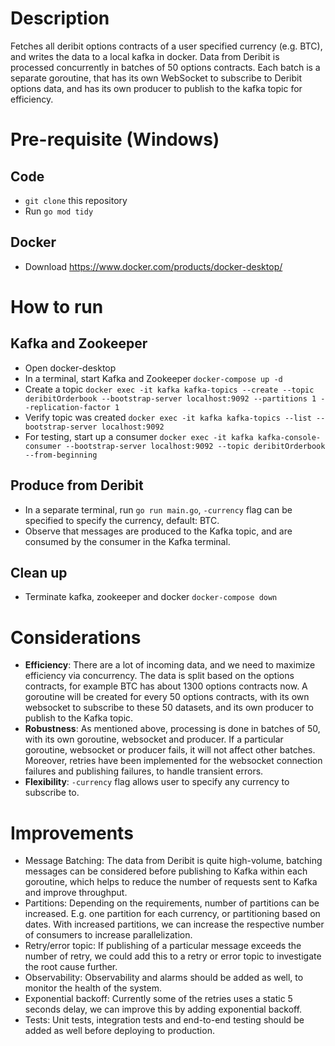 # Description
Fetches all deribit options contracts of a user specified currency (e.g. BTC), and writes the data to a local kafka in docker. Data from Deribit is processed concurrently in batches of 50 options contracts. Each batch is a separate goroutine, that has its own WebSocket to subscribe to Deribit options data, and has its own producer to publish to the kafka topic for efficiency.


# Pre-requisite (Windows)

## Code
- `git clone` this repository
- Run `go mod tidy`

## Docker
- Download https://www.docker.com/products/docker-desktop/


# How to run

## Kafka and Zookeeper
- Open docker-desktop
- In a terminal, start Kafka and Zookeeper `docker-compose up -d`
- Create a topic `docker exec -it kafka kafka-topics --create --topic deribitOrderbook --bootstrap-server localhost:9092 --partitions 1 --replication-factor 1`
- Verify topic was created `docker exec -it kafka kafka-topics --list --bootstrap-server localhost:9092`
- For testing, start up a consumer `docker exec -it kafka kafka-console-consumer --bootstrap-server localhost:9092 --topic deribitOrderbook --from-beginning`

## Produce from Deribit
- In a separate terminal, run `go run main.go`, `-currency` flag can be specified to specify the currency, default: BTC.
- Observe that messages are produced to the Kafka topic, and are consumed by the consumer in the Kafka terminal.

## Clean up
- Terminate kafka, zookeeper and docker `docker-compose down`


# Considerations
- **Efficiency**: There are a lot of incoming data, and we need to maximize efficiency via concurrency. The data is split based on the options contracts, for example BTC has about 1300 options contracts now. A goroutine will be created for every 50 options contracts, with its own websocket to subscribe to these 50 datasets, and its own producer to publish to the Kafka topic.   
- **Robustness**: As mentioned above, processing is done in batches of 50, with its own goroutine, websocket and producer. If a particular goroutine, websocket or producer fails, it will not affect other batches. Moreover, retries have been implemented for the websocket connection failures and publishing failures, to handle transient errors.  
- **Flexibility**: `-currency` flag allows user to specify any currency to subscribe to. 

# Improvements
- Message Batching: The data from Deribit is quite high-volume, batching messages can be considered before publishing to Kafka within each goroutine, which helps to reduce the number of requests sent to Kafka and improve throughput.
- Partitions: Depending on the requirements, number of partitions can be increased. E.g. one partition for each currency, or partitioning based on dates. With increased partitions, we can increase the respective number of consumers to increase parallelization.
- Retry/error topic: If publishing of a particular message exceeds the number of retry, we could add this to a retry or error topic to investigate the root cause further.
- Observability: Observability and alarms should be added as well, to monitor the health of the system.
- Exponential backoff: Currently some of the retries uses a static 5 seconds delay, we can improve this by adding exponential backoff.
- Tests: Unit tests, integration tests and end-to-end testing should be added as well before deploying to production.
